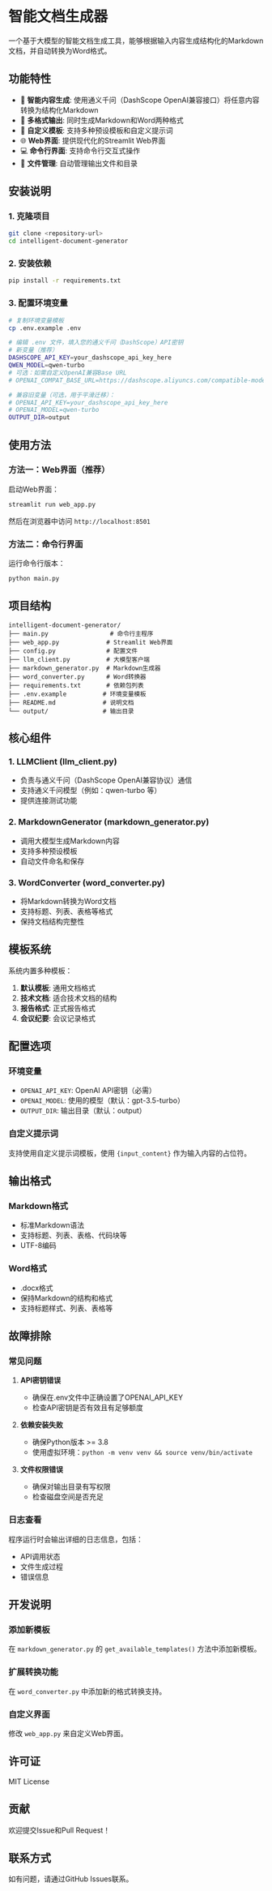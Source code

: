 # 智能文档生成器

一个基于大模型的智能文档生成工具，能够根据输入内容生成结构化的Markdown文档，并自动转换为Word格式。

## 功能特性

- 🤖 **智能内容生成**: 使用通义千问（DashScope OpenAI兼容接口）将任意内容转换为结构化Markdown
- 📝 **多格式输出**: 同时生成Markdown和Word两种格式
- 🎯 **自定义模板**: 支持多种预设模板和自定义提示词
- 🌐 **Web界面**: 提供现代化的Streamlit Web界面
- 💻 **命令行界面**: 支持命令行交互式操作
- 📁 **文件管理**: 自动管理输出文件和目录

## 安装说明

### 1. 克隆项目
```bash
git clone <repository-url>
cd intelligent-document-generator
```

### 2. 安装依赖
```bash
pip install -r requirements.txt
```

### 3. 配置环境变量
```bash
# 复制环境变量模板
cp .env.example .env

# 编辑 .env 文件，填入您的通义千问（DashScope）API密钥
# 新变量（推荐）
DASHSCOPE_API_KEY=your_dashscope_api_key_here
QWEN_MODEL=qwen-turbo
# 可选：如需自定义OpenAI兼容Base URL
# OPENAI_COMPAT_BASE_URL=https://dashscope.aliyuncs.com/compatible-mode/v1

# 兼容旧变量（可选，用于平滑迁移）：
# OPENAI_API_KEY=your_dashscope_api_key_here
# OPENAI_MODEL=qwen-turbo
OUTPUT_DIR=output
```

## 使用方法

### 方法一：Web界面（推荐）

启动Web界面：
```bash
streamlit run web_app.py
```

然后在浏览器中访问 `http://localhost:8501`

### 方法二：命令行界面

运行命令行版本：
```bash
python main.py
```

## 项目结构

```
intelligent-document-generator/
├── main.py                 # 命令行主程序
├── web_app.py             # Streamlit Web界面
├── config.py              # 配置文件
├── llm_client.py          # 大模型客户端
├── markdown_generator.py  # Markdown生成器
├── word_converter.py      # Word转换器
├── requirements.txt       # 依赖包列表
├── .env.example          # 环境变量模板
├── README.md             # 说明文档
└── output/               # 输出目录
```

## 核心组件

### 1. LLMClient (llm_client.py)
- 负责与通义千问（DashScope OpenAI兼容协议）通信
- 支持通义千问模型（例如：qwen-turbo 等）
- 提供连接测试功能

### 2. MarkdownGenerator (markdown_generator.py)
- 调用大模型生成Markdown内容
- 支持多种预设模板
- 自动文件命名和保存

### 3. WordConverter (word_converter.py)
- 将Markdown转换为Word文档
- 支持标题、列表、表格等格式
- 保持文档结构完整性

## 模板系统

系统内置多种模板：

1. **默认模板**: 通用文档格式
2. **技术文档**: 适合技术文档的结构
3. **报告格式**: 正式报告格式
4. **会议纪要**: 会议记录格式

## 配置选项

### 环境变量
- `OPENAI_API_KEY`: OpenAI API密钥（必需）
- `OPENAI_MODEL`: 使用的模型（默认：gpt-3.5-turbo）
- `OUTPUT_DIR`: 输出目录（默认：output）

### 自定义提示词
支持使用自定义提示词模板，使用 `{input_content}` 作为输入内容的占位符。

## 输出格式

### Markdown格式
- 标准Markdown语法
- 支持标题、列表、表格、代码块等
- UTF-8编码

### Word格式
- .docx格式
- 保持Markdown的结构和格式
- 支持标题样式、列表、表格等

## 故障排除

### 常见问题

1. **API密钥错误**
   - 确保在.env文件中正确设置了OPENAI_API_KEY
   - 检查API密钥是否有效且有足够额度

2. **依赖安装失败**
   - 确保Python版本 >= 3.8
   - 使用虚拟环境：`python -m venv venv && source venv/bin/activate`

3. **文件权限错误**
   - 确保对输出目录有写权限
   - 检查磁盘空间是否充足

### 日志查看
程序运行时会输出详细的日志信息，包括：
- API调用状态
- 文件生成过程
- 错误信息

## 开发说明

### 添加新模板
在 `markdown_generator.py` 的 `get_available_templates()` 方法中添加新模板。

### 扩展转换功能
在 `word_converter.py` 中添加新的格式转换支持。

### 自定义界面
修改 `web_app.py` 来自定义Web界面。

## 许可证

MIT License

## 贡献

欢迎提交Issue和Pull Request！

## 联系方式

如有问题，请通过GitHub Issues联系。
